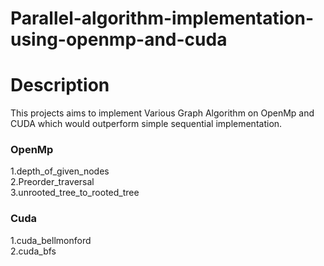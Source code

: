 # Parallel-algorithm-implementation-using-openmp-and-cuda
# Description
This projects aims to implement Various Graph Algorithm on OpenMp and CUDA which would outperform simple sequential implementation.
### OpenMp
1.depth_of_given_nodes  
2.Preorder_traversal  
3.unrooted_tree_to_rooted_tree  

### Cuda  
1.cuda_bellmonford  
2.cuda_bfs  
